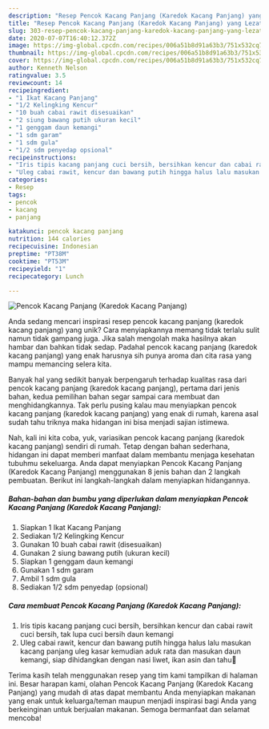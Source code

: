 ```yaml
---
description: "Resep Pencok Kacang Panjang (Karedok Kacang Panjang) yang Lezat"
title: "Resep Pencok Kacang Panjang (Karedok Kacang Panjang) yang Lezat"
slug: 303-resep-pencok-kacang-panjang-karedok-kacang-panjang-yang-lezat
date: 2020-07-07T16:40:12.372Z
image: https://img-global.cpcdn.com/recipes/006a51b8d91a63b3/751x532cq70/pencok-kacang-panjang-karedok-kacang-panjang-foto-resep-utama.jpg
thumbnail: https://img-global.cpcdn.com/recipes/006a51b8d91a63b3/751x532cq70/pencok-kacang-panjang-karedok-kacang-panjang-foto-resep-utama.jpg
cover: https://img-global.cpcdn.com/recipes/006a51b8d91a63b3/751x532cq70/pencok-kacang-panjang-karedok-kacang-panjang-foto-resep-utama.jpg
author: Kenneth Nelson
ratingvalue: 3.5
reviewcount: 14
recipeingredient:
- "1 Ikat Kacang Panjang"
- "1/2 Kelingking Kencur"
- "10 buah cabai rawit disesuaikan"
- "2 siung bawang putih ukuran kecil"
- "1 genggam daun kemangi"
- "1 sdm garam"
- "1 sdm gula"
- "1/2 sdm penyedap opsional"
recipeinstructions:
- "Iris tipis kacang panjang cuci bersih, bersihkan kencur dan cabai rawit cuci bersih, tak lupa cuci bersih daun kemangi"
- "Uleg cabai rawit, kencur dan bawang putih hingga halus lalu masukan kacang panjang uleg kasar kemudian aduk rata dan masukan daun kemangi, siap dihidangkan dengan nasi liwet, ikan asin dan tahu🤤"
categories:
- Resep
tags:
- pencok
- kacang
- panjang

katakunci: pencok kacang panjang 
nutrition: 144 calories
recipecuisine: Indonesian
preptime: "PT38M"
cooktime: "PT53M"
recipeyield: "1"
recipecategory: Lunch

---
```



![Pencok Kacang Panjang (Karedok Kacang Panjang)](https://img-global.cpcdn.com/recipes/006a51b8d91a63b3/751x532cq70/pencok-kacang-panjang-karedok-kacang-panjang-foto-resep-utama.jpg)

Anda sedang mencari inspirasi resep pencok kacang panjang (karedok kacang panjang) yang unik? Cara menyiapkannya memang tidak terlalu sulit namun tidak gampang juga. Jika salah mengolah maka hasilnya akan hambar dan bahkan tidak sedap. Padahal pencok kacang panjang (karedok kacang panjang) yang enak harusnya sih punya aroma dan cita rasa yang mampu memancing selera kita.



Banyak hal yang sedikit banyak berpengaruh terhadap kualitas rasa dari pencok kacang panjang (karedok kacang panjang), pertama dari jenis bahan, kedua pemilihan bahan segar sampai cara membuat dan menghidangkannya. Tak perlu pusing kalau mau menyiapkan pencok kacang panjang (karedok kacang panjang) yang enak di rumah, karena asal sudah tahu triknya maka hidangan ini bisa menjadi sajian istimewa.


Nah, kali ini kita coba, yuk, variasikan pencok kacang panjang (karedok kacang panjang) sendiri di rumah. Tetap dengan bahan sederhana, hidangan ini dapat memberi manfaat dalam membantu menjaga kesehatan tubuhmu sekeluarga. Anda dapat menyiapkan Pencok Kacang Panjang (Karedok Kacang Panjang) menggunakan 8 jenis bahan dan 2 langkah pembuatan. Berikut ini langkah-langkah dalam menyiapkan hidangannya.

<!--inarticleads1-->

##### Bahan-bahan dan bumbu yang diperlukan dalam menyiapkan Pencok Kacang Panjang (Karedok Kacang Panjang):

1. Siapkan 1 Ikat Kacang Panjang
1. Sediakan 1/2 Kelingking Kencur
1. Gunakan 10 buah cabai rawit (disesuaikan)
1. Gunakan 2 siung bawang putih (ukuran kecil)
1. Siapkan 1 genggam daun kemangi
1. Gunakan 1 sdm garam
1. Ambil 1 sdm gula
1. Sediakan 1/2 sdm penyedap (opsional)




<!--inarticleads2-->

##### Cara membuat Pencok Kacang Panjang (Karedok Kacang Panjang):

1. Iris tipis kacang panjang cuci bersih, bersihkan kencur dan cabai rawit cuci bersih, tak lupa cuci bersih daun kemangi
1. Uleg cabai rawit, kencur dan bawang putih hingga halus lalu masukan kacang panjang uleg kasar kemudian aduk rata dan masukan daun kemangi, siap dihidangkan dengan nasi liwet, ikan asin dan tahu🤤




Terima kasih telah menggunakan resep yang tim kami tampilkan di halaman ini. Besar harapan kami, olahan Pencok Kacang Panjang (Karedok Kacang Panjang) yang mudah di atas dapat membantu Anda menyiapkan makanan yang enak untuk keluarga/teman maupun menjadi inspirasi bagi Anda yang berkeinginan untuk berjualan makanan. Semoga bermanfaat dan selamat mencoba!
